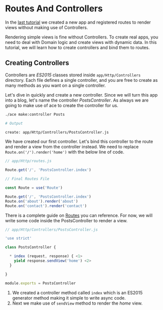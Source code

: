 # Routes And Controllers

In the [last tutorial](/markdown/08-tutorial/01-getting-started.md) we created a new app and registered routes to render views without making use of Controllers.

Rendering simple views is fine without Controllers. To create real apps, you need to deal with Domain logic and create views with dynamic data. In this tutorial, we will learn how to create controllers and bind them to routes.

## Creating Controllers
Controllers are *ES2015* classes stored inside `app/Http/Controllers` directory. Each file defines a single controller, and you are free to create as many methods as you want on a single controller.

Let's dive in quickly and create a new controller. Since we will turn this app into a blog, let's name the controller *PostsController*. As always we are going to make use of ace to create the controller for us.

```bash
./ace make:controller Posts
```

```bash
# Output

create: app/Http/Controllers/PostsController.js
```

We have created our first controller. Let's bind this controller to the route and render a view from the controller instead. We need to replace `Route.on('/').render('home')` with the below line of code.

```js
// app/Http/routes.js

Route.get('/', 'PostsController.index')
```

```js
// Final Routes File

const Route = use('Route')

Route.get('/', 'PostsController.index')
Route.on('about').render('about')
Route.on('contact').render('contact')
```

There is a complete guide on [Routes](/markdown/03-getting-started/05-routing.md) you can reference. For now, we will write some code inside the PostsController to render a view.

```js
// app/Http/Controllers/PostsController.js

'use strict'

class PostsController {

  * index (request, response) { <1>
    yield response.sendView('home') <2>
  }

}

module.exports = PostsController
```

1. We created a controller method called `index` which is an ES2015 generator method making it simple to write async code.
2. Next we make use of `sendView` method to render the *home* view.

